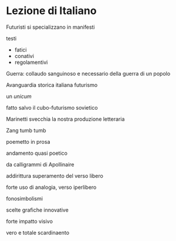 # Lezione di Italiano

Futuristi si specializzano in manifesti

testi
* fatici
* conativi
* regolamentivi


Guerra: collaudo sanguinoso e necessario della guerra di un popolo


Avanguardia storica italiana
futurismo

un _unicum_

fatto salvo il cubo-futurismo sovietico

Marinetti svecchia la nostra produzione letteraria


Zang tumb tumb

poemetto in prosa

andamento quasi poetico

da calligrammi di Apollinaire

addirittura superamento del verso libero

forte uso di analogia, verso iperlibero

fonosimbolismi

scelte grafiche innovative

forte impatto visivo

vero e totale scardinaento
<!--stackedit_data:
eyJoaXN0b3J5IjpbLTExNzYyMjcxMjksMTI1NzMzMjYzMiwtMT
c0MDY1NDc0MV19
-->